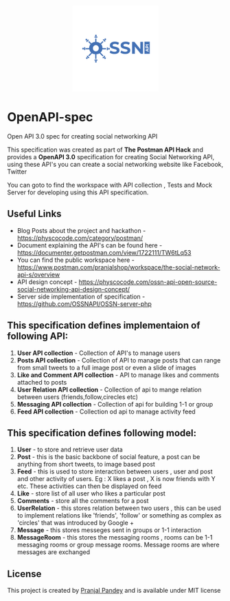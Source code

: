 <p align="center"><img src="https://github.com/OSSNAPI/Submission-Images/blob/main/logo.png?raw=true" width="200" height="200"></p>

# OpenAPI-spec
Open API 3.0 spec for creating social networking API

This specification was created as part of **The Postman API Hack** and provides a **OpenAPI 3.0** specification for creating Social Networking API, using these API's you can create a social networking website like Facebook, Twitter

You can goto  to find the workspace with API collection , Tests and Mock Server for developing using this API specification. 


## Useful Links
- Blog Posts about the project and hackathon - https://physcocode.com/category/postman/
- Document explaining the API's can be found here - https://documenter.getpostman.com/view/1722111/TW6tLq53
- You can find the public workspace here - https://www.postman.com/pranjalshop/workspace/the-social-network-api-s/overview
- API design concept - https://physcocode.com/ossn-api-open-source-social-networking-api-design-concept/
- Server side implementation of specification - https://github.com/OSSNAPI/OSSN-server-php

## This specification defines implementaion of following API:
1) **User API collection** - Collection of API's to manage users
2) **Posts API collection** - Collection of API to manage posts that can range from small tweets to a full image post or even a slide of images
3) **Like and Comment API collection** - API to manage likes and comments attached to posts
4) **User Relation API collection** - Collection of api to mange relation between users (friends,follow,cirecles etc)
5) **Messaging API collection** - Collection of api for building 1-1 or group
6) **Feed API collection** - Collection od api to manage activity feed

## This specification defines following model:
1) **User** - to store and retrieve user data
2) **Post** - this is the basic backbone of social feature, a post can be anything from short tweets, to image based post 
3) **Feed** - this is used to store interaction between users , user and post and other activity of users. Eg : X likes a post , X is now friends with Y etc. These activities can then be displayed on feed
4) **Like** - store list of all user who likes a particular post
5) **Comments** - store all the comments for a post
6) **UserRelation** - this stores relation between two users , this can be used to implement relations like 'friends', 'follow' or something as complex as 'circles' that was introduced by Google +
7) **Message** - this stores messeges sent in groups or 1-1 interaction
8) **MessageRoom** - this stores the messaging rooms , rooms can be 1-1 messaging rooms or group message rooms. Message rooms are where messages are exchanged

## License
This project is created by [Pranjal Pandey](https://github.com/physcocode) and is available under MIT license
